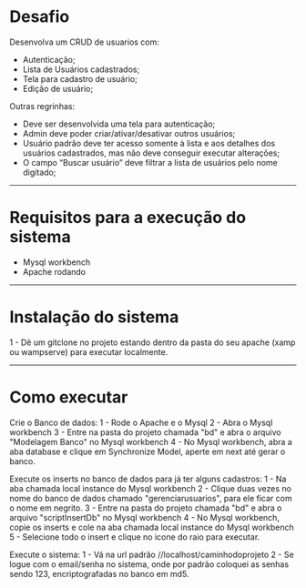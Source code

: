 # Desafio

Desenvolva um CRUD de usuarios com:
- Autenticação;
- Lista de Usuários cadastrados;
- Tela para cadastro de usuário;
- Edição de usuário;

Outras regrinhas:
- Deve ser desenvolvida uma tela para autenticação;
- Admin deve poder criar/ativar/desativar outros usuários;
- Usuário padrão deve ter acesso somente à lista e aos detalhes dos usuários cadastrados, mas não deve conseguir executar alterações;
- O campo “Buscar usuário” deve filtrar a lista de usuários pelo nome digitado;


----------------------------------------------------------------------------------------------------------------------------

# Requisitos para a execução do sistema

- Mysql workbench
- Apache rodando

----------------------------------------------------------------------------------------------------------------------------

# Instalação do sistema

1 - Dê um gitclone no projeto estando dentro da pasta do seu apache (xamp ou wampserve) para executar localmente.


----------------------------------------------------------------------------------------------------------------------------

# Como executar

Crie o Banco de dados:
1 - Rode o Apache e o Mysql
2 - Abra o Mysql workbench 
3 - Entre na pasta do projeto chamada "bd" e abra o arquivo "Modelagem Banco" no Mysql workbench
4 - No Mysql workbench, abra a aba database e clique em Synchronize Model, aperte em next até gerar o banco.


Execute os inserts no banco de dados para já ter alguns cadastros:
1 - Na aba chamada local instance do Mysql workbench
2 - Clique duas vezes no nome do banco de dados chamado "gerenciarusuarios", para ele ficar com o nome em negrito.
3 - Entre na pasta do projeto chamada "bd" e abra o arquivo "scriptInsertDb" no Mysql workbench
4 - No Mysql workbench, copie os inserts e cole na aba chamada local instance do Mysql workbench
5 - Selecione todo o insert e clique no icone do raio para executar.


Execute o sistema:
1 - Vá na url padrão //localhost/caminhodoprojeto
2 - Se logue com o email/senha no sistema, onde por padrão coloquei as senhas sendo 123, encriptografadas no banco em md5.